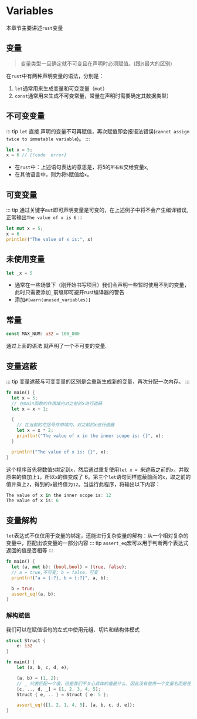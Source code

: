 # Variables

本章节主要讲述`rust`变量

## 变量
> 变量类型一旦确定就不可变且在声明时必须赋值。(跟js最大的区别)

在`rust`中有两种声明变量的语法，分别是：
1. `let`通常用来生成变量和可变变量（`mut`）
2. `const`通常用来生成不可变常量，常量在声明时需要确定其数据类型）

## 不可变变量

::: tip
`let` 直接 声明的变量不可再赋值，再次赋值即会报语法错误(`cannot assign twice to immutable variable`)。
:::

```rs
let x = 5;
x = 6 // [!code  error]
```
- 在`rust`中：上述语句表达的意思是，将5的`所有权`交给变量`x`,
- 在其他语言中，则为将`5`赋值给`x`。

## 可变变量

::: tip
通过关键字`mut`即可声明变量是可变的，在上述例子中将不会产生编译错误, 正常输出`The value of x is 6`
:::

```rs
let mut x = 5;
x = 6
println!("The value of x is:", x)
```

## 未使用变量

```rs
let _x = 5
```
- 通常在一些场景下（刚开始书写项目）我们会声明一些暂时使用不到的变量，此时只需要添加`_`前缀即可避开rust编译器的警告
- 添加`#[warn(unused_variables)]`

## 常量

```rs
const MAX_NUM: u32 = 100_000
```
通过上面的语法 就声明了一个不可变的变量.
## 变量遮蔽
::: tip
变量遮蔽与可变变量的区别是会重新生成新的变量，再次分配一次内存。
:::
```rs
fn main() {
  let x = 5;
  // 在main函数的作用域内对之前的x进行遮蔽
  let x = x + 1;

  {
    // 在当前的花括号作用域内，对之前的x进行遮蔽
    let x = x * 2;
    println!("The value of x in the inner scope is: {}", x);
  }

  println!("The value of x is: {}", x);
}
```
这个程序首先将数值`5`绑定到`x`，然后通过重复使用`let x = `来遮蔽之前的`x`，并取原来的值加上`1`，所以`x`的值变成了 6。第三个`let`语句同样遮蔽前面的`x`，取之前的值并乘上`2`，得到的`x`最终值为`12`。当运行此程序，将输出以下内容：
```rs
The value of x in the inner scope is: 12
The value of x is: 6
```

## 变量解构

`let`表达式不仅仅用于变量的绑定，还能进行复杂变量的解构：从一个相对复杂的变量中，匹配出该变量的一部分内容
::: tip
`assert_eq`宏可以用于判断两个表达式返回的值是否相等
:::

```rs
fn main() {
  let (a, mut b): (bool,bool) = (true, false);
  // a = true,不可变; b = false，可变
  println!("a = {:?}, b = {:?}", a, b);

  b = true;
  assert_eq!(a, b);
}
```

### 解构赋值

我们可以在赋值语句的左式中使用元组、切片和结构体模式

```rust
struct Struct {
    e: i32
}

fn main() {
    let (a, b, c, d, e);

    (a, b) = (1, 2);
    // _ 代表匹配一个值，但是我们不关心具体的值是什么，因此没有使用一个变量名而是使用了 _
    [c, .., d, _] = [1, 2, 3, 4, 5];
    Struct { e, .. } = Struct { e: 5 };

    assert_eq!([1, 2, 1, 4, 5], [a, b, c, d, e]);
}
```


